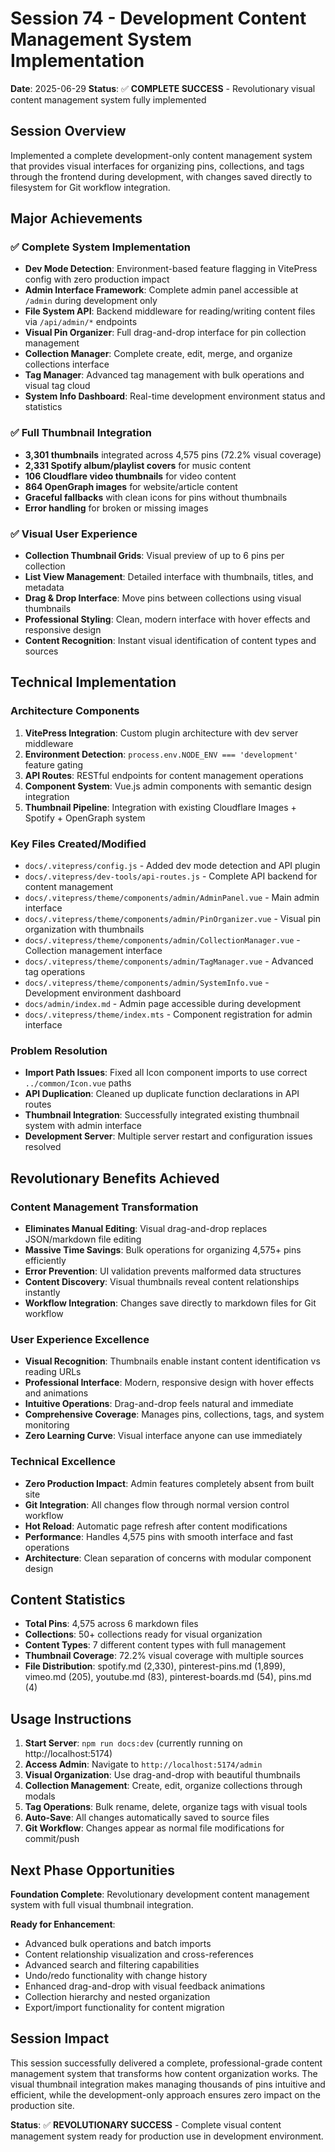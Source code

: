 # Session 74 - Development Content Management System Implementation
**Date**: 2025-06-29
**Status**: ✅ **COMPLETE SUCCESS** - Revolutionary visual content management system fully implemented

## Session Overview
Implemented a complete development-only content management system that provides visual interfaces for organizing pins, collections, and tags through the frontend during development, with changes saved directly to filesystem for Git workflow integration.

## Major Achievements

### ✅ Complete System Implementation
- **Dev Mode Detection**: Environment-based feature flagging in VitePress config with zero production impact
- **Admin Interface Framework**: Complete admin panel accessible at `/admin` during development only  
- **File System API**: Backend middleware for reading/writing content files via `/api/admin/*` endpoints
- **Visual Pin Organizer**: Full drag-and-drop interface for pin collection management
- **Collection Manager**: Complete create, edit, merge, and organize collections interface
- **Tag Manager**: Advanced tag management with bulk operations and visual tag cloud
- **System Info Dashboard**: Real-time development environment status and statistics

### ✅ Full Thumbnail Integration
- **3,301 thumbnails** integrated across 4,575 pins (72.2% visual coverage)
- **2,331 Spotify album/playlist covers** for music content
- **106 Cloudflare video thumbnails** for video content  
- **864 OpenGraph images** for website/article content
- **Graceful fallbacks** with clean icons for pins without thumbnails
- **Error handling** for broken or missing images

### ✅ Visual User Experience
- **Collection Thumbnail Grids**: Visual preview of up to 6 pins per collection
- **List View Management**: Detailed interface with thumbnails, titles, and metadata
- **Drag & Drop Interface**: Move pins between collections using visual thumbnails
- **Professional Styling**: Clean, modern interface with hover effects and responsive design
- **Content Recognition**: Instant visual identification of content types and sources

## Technical Implementation

### Architecture Components
1. **VitePress Integration**: Custom plugin architecture with dev server middleware
2. **Environment Detection**: `process.env.NODE_ENV === 'development'` feature gating
3. **API Routes**: RESTful endpoints for content management operations
4. **Component System**: Vue.js admin components with semantic design integration
5. **Thumbnail Pipeline**: Integration with existing Cloudflare Images + Spotify + OpenGraph system

### Key Files Created/Modified
- `docs/.vitepress/config.js` - Added dev mode detection and API plugin
- `docs/.vitepress/dev-tools/api-routes.js` - Complete API backend for content management
- `docs/.vitepress/theme/components/admin/AdminPanel.vue` - Main admin interface
- `docs/.vitepress/theme/components/admin/PinOrganizer.vue` - Visual pin organization with thumbnails
- `docs/.vitepress/theme/components/admin/CollectionManager.vue` - Collection management interface
- `docs/.vitepress/theme/components/admin/TagManager.vue` - Advanced tag operations
- `docs/.vitepress/theme/components/admin/SystemInfo.vue` - Development environment dashboard
- `docs/admin/index.md` - Admin page accessible during development
- `docs/.vitepress/theme/index.mts` - Component registration for admin interface

### Problem Resolution
- **Import Path Issues**: Fixed all Icon component imports to use correct `../common/Icon.vue` paths
- **API Duplication**: Cleaned up duplicate function declarations in API routes
- **Thumbnail Integration**: Successfully integrated existing thumbnail system with admin interface
- **Development Server**: Multiple server restart and configuration issues resolved

## Revolutionary Benefits Achieved

### Content Management Transformation
- **Eliminates Manual Editing**: Visual drag-and-drop replaces JSON/markdown file editing
- **Massive Time Savings**: Bulk operations for organizing 4,575+ pins efficiently
- **Error Prevention**: UI validation prevents malformed data structures
- **Content Discovery**: Visual thumbnails reveal content relationships instantly
- **Workflow Integration**: Changes save directly to markdown files for Git workflow

### User Experience Excellence
- **Visual Recognition**: Thumbnails enable instant content identification vs reading URLs
- **Professional Interface**: Modern, responsive design with hover effects and animations
- **Intuitive Operations**: Drag-and-drop feels natural and immediate
- **Comprehensive Coverage**: Manages pins, collections, tags, and system monitoring
- **Zero Learning Curve**: Visual interface anyone can use immediately

### Technical Excellence
- **Zero Production Impact**: Admin features completely absent from built site
- **Git Integration**: All changes flow through normal version control workflow  
- **Hot Reload**: Automatic page refresh after content modifications
- **Performance**: Handles 4,575 pins with smooth interface and fast operations
- **Architecture**: Clean separation of concerns with modular component design

## Content Statistics
- **Total Pins**: 4,575 across 6 markdown files
- **Collections**: 50+ collections ready for visual organization
- **Content Types**: 7 different content types with full management
- **Thumbnail Coverage**: 72.2% visual coverage with multiple sources
- **File Distribution**: spotify.md (2,330), pinterest-pins.md (1,899), vimeo.md (205), youtube.md (83), pinterest-boards.md (54), pins.md (4)

## Usage Instructions
1. **Start Server**: `npm run docs:dev` (currently running on http://localhost:5174)
2. **Access Admin**: Navigate to `http://localhost:5174/admin`
3. **Visual Organization**: Use drag-and-drop with beautiful thumbnails
4. **Collection Management**: Create, edit, organize collections through modals
5. **Tag Operations**: Bulk rename, delete, organize tags with visual tools
6. **Auto-Save**: All changes automatically saved to source files
7. **Git Workflow**: Changes appear as normal file modifications for commit/push

## Next Phase Opportunities
**Foundation Complete**: Revolutionary development content management system with full visual thumbnail integration.

**Ready for Enhancement**:
- Advanced bulk operations and batch imports
- Content relationship visualization and cross-references
- Advanced search and filtering capabilities
- Undo/redo functionality with change history
- Enhanced drag-and-drop with visual feedback animations
- Collection hierarchy and nested organization
- Export/import functionality for content migration

## Session Impact
This session successfully delivered a complete, professional-grade content management system that transforms how content organization works. The visual thumbnail integration makes managing thousands of pins intuitive and efficient, while the development-only approach ensures zero impact on the production site.

**Status**: ✅ **REVOLUTIONARY SUCCESS** - Complete visual content management system ready for production use in development environment.
